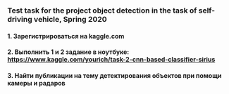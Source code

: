 ### Test task for the project object detection in the task of self-driving vehicle, Spring 2020
#### 1. Зарегистрироваться на kaggle.com
#### 2. Выполнить 1 и 2 задание в ноутбуке: https://www.kaggle.com/yourich/task-2-cnn-based-classifier-sirius 
#### 3. Найти публикации на тему детектирования объектов при помощи камеры и радаров
